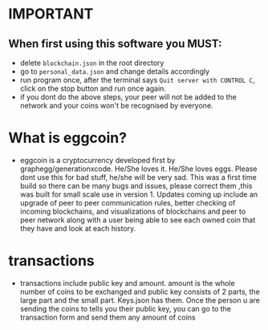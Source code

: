 # IMPORTANT
## When first using this software you MUST:
* delete `blockchain.json` in the root directory
* go to `personal_data.json` and change details accordingly
* run program once, after the terminal says `Quit server with CONTROL C`, click on the stop button and run once again.
* if you dont do the above steps, your peer will not be added to the network and your coins won't be recognised by everyone.

# What is eggcoin?
* eggcoin is a cryptocurrency developed first by graphegg/generationxcode. He/She loves it. He/She loves eggs. Please dont use this for bad stuff, he/she will be very sad. This was a first time build so there can be many bugs and issues, please correct them ,this was built for small scale use in version 1. Updates coming up include an upgrade of peer to peer communication rules, better checking of incoming blockchains, and visualizations of blockchains and peer to peer network along with a user being able to see each owned coin that they have and look at each history.
# transactions
* transactions include public key and amount. amount is the whole number of coins to be exchanged and public key consists of 2 parts, the large part and the small part. Keys.json has them. Once the person u are sending the coins to tells you their public key, you can go to the transaction form and send them any amount of coins